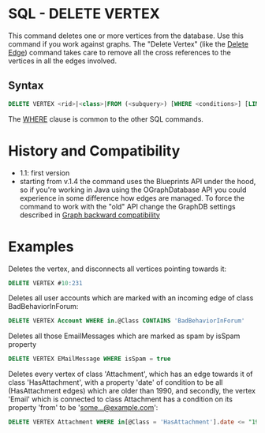 # SQL - DELETE VERTEX

This command deletes one or more vertices from the database. Use this command if you work against graphs. The "Delete Vertex" (like the [Delete Edge](SQL-Delete-Edge.md)) command takes care to remove all the cross references to the vertices in all the edges involved.

## Syntax

```sql
DELETE VERTEX <rid>|<class>|FROM (<subquery>) [WHERE <conditions>] [LIMIT <MaxRecords>>]
```

The [WHERE](SQL-Where.md) clause is common to the other SQL commands.

# History and Compatibility
- 1.1: first version
- starting from v.1.4 the command uses the Blueprints API under the hood, so if you're working in Java using the OGraphDatabase API you could experience in some difference how edges are managed. To force the command to work with the "old" API change the GraphDB settings described in [Graph backward compatibility](SQL-Alter-Database.md#use-graphdb-created-with-releases-before-14)

# Examples

Deletes the vertex, and disconnects all vertices pointing towards it:
```sql
DELETE VERTEX #10:231
```

Deletes all user accounts which are marked with an incoming edge of class BadBehaviorInForum:
```sql
DELETE VERTEX Account WHERE in.@Class CONTAINS 'BadBehaviorInForum'
```

Deletes all those EmailMessages which are marked as spam by isSpam property
```sql
DELETE VERTEX EMailMessage WHERE isSpam = true
```

Deletes every vertex of class 'Attachment', which has an edge towards it of class 'HasAttachment', with a property 'date' of condition to be all (HasAttachment edges) which are older than 1990, and secondly, the vertex 'Email' which is connected to class Attachment has a condition on its property 'from' to be 'some...@example.com':
```sql
DELETE VERTEX Attachment WHERE in[@Class = 'HasAttachment'].date <= "1990" AND in.out[@Class = "Email"].from = 'some...@example.com'
```
